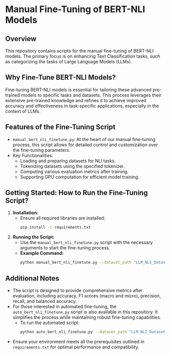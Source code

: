 # Manual Fine-Tuning of BERT-NLI Models

## Overview

This repository contains scripts for the manual fine-tuning of BERT-NLI models. The primary focus is on enhancing Text Classification tasks, such as categorizing the tasks of Large Language Models (LLMs).

## Why Fine-Tune BERT-NLI Models?

Fine-tuning BERT-NLI models is essential for tailoring these advanced pre-trained models to specific tasks and datasets. This process leverages their extensive pre-trained knowledge and refines it to achieve improved accuracy and effectiveness in task-specific applications, especially in the context of LLMs.

## Features of the Fine-Tuning Script

- `manual_bert_nli_finetune.py`: At the heart of our manual fine-tuning process, this script allows for detailed control and customization over the fine-tuning parameters.
- Key Functionalities:
  - Loading and preparing datasets for NLI tasks.
  - Tokenizing datasets using the specified tokenizer.
  - Computing various evaluation metrics after training.
  - Supporting GPU computation for efficient model training.

## Getting Started: How to Run the Fine-Tuning Script?

1. **Installation:**
   - Ensure all required libraries are installed:
     ```bash
     pip install -r requirements.txt
     ```
2. **Running the Script:**
   - Use the `manual_bert_nli_finetune.py` script with the necessary arguments to start the fine-tuning process.
   - **Example Command:**
     ```bash
     python manual_bert_nli_finetune.py --dataset_path "LLM_NLI_Dataset_Balanced.csv" --model_name "MoritzLaurer/mDeBERTa-v3-base-xnli-multilingual-nli-2mil7"
     ```

## Additional Notes

- The script is designed to provide comprehensive metrics after evaluation, including accuracy, F1 scores (macro and micro), precision, recall, and balanced accuracy.
- For those interested in automated fine-tuning, the `auto_bert_nli_finetune.py` script is also available in this repository. It simplifies the process while maintaining robust fine-tuning capabilities.
  - To run the automated script:
    ```bash
    python auto_bert_nli_finetune.py --dataset_path "LLM_NLI_Dataset_Balanced.csv" --model_name "MoritzLaurer/mDeBERTa-v3-base-xnli-multilingual-nli-2mil7"
    ```
- Ensure your environment meets all the prerequisites outlined in `requirements.txt` for optimal performance and compatibility.
